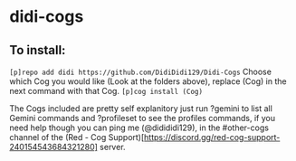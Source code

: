 # didi-cogs
## To install:
`[p]repo add didi https://github.com/DidiDidi129/Didi-Cogs`
Choose which Cog you would like (Look at the folders above), replace (Cog) in the next command with that Cog.
`[p]cog install (Cog)`

The Cogs included are pretty self explanitory just run ?gemini to list all Gemini commands and ?profileset to see the profiles commands, if you need help though you can ping me (@didididi129), in the #other-cogs channel of the (Red - Cog Support)[https://discord.gg/red-cog-support-240154543684321280] server.
